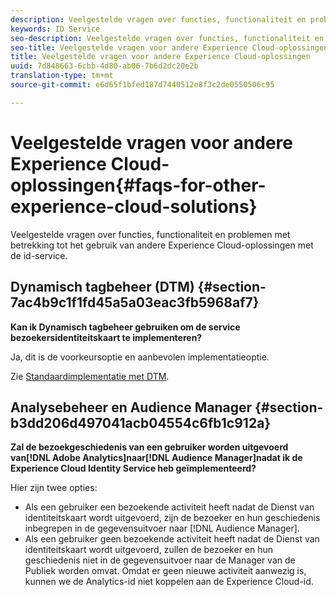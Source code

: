 ```yaml
---
description: Veelgestelde vragen over functies, functionaliteit en problemen met betrekking tot het gebruik van andere Experience Cloud-oplossingen met de id-service.
keywords: ID Service
seo-description: Veelgestelde vragen over functies, functionaliteit en problemen met betrekking tot het gebruik van andere Experience Cloud-oplossingen met de id-service.
seo-title: Veelgestelde vragen voor andere Experience Cloud-oplossingen
title: Veelgestelde vragen voor andere Experience Cloud-oplossingen
uuid: 7d848663-6cbb-4d80-ab06-7b6d2dc20e2b
translation-type: tm+mt
source-git-commit: e6d65f1bfed187d7440512e8f3c2de0550506c95

---
```



# Veelgestelde vragen voor andere Experience Cloud-oplossingen{#faqs-for-other-experience-cloud-solutions}

Veelgestelde vragen over functies, functionaliteit en problemen met betrekking tot het gebruik van andere Experience Cloud-oplossingen met de id-service.

## Dynamisch tagbeheer (DTM) {#section-7ac4b9c1f1fd45a5a03eac3fb5968af7}

**Kan ik Dynamisch tagbeheer gebruiken om de service bezoekersidentiteitskaart te implementeren?**

Ja, dit is de voorkeursoptie en aanbevolen implementatieoptie.

Zie [Standaardimplementatie met DTM](../implementation-guides/standard.md#concept-89cd0199a9634fc48644f2d61e3d2445).

## Analysebeheer en Audience Manager {#section-b3dd206d497041acb04554c6fb1c912a}

**Zal de bezoekgeschiedenis van een gebruiker worden uitgevoerd van[!DNL Adobe Analytics]naar[!DNL Audience Manager]nadat ik de Experience Cloud Identity Service heb geïmplementeerd?**

Hier zijn twee opties:

* Als een gebruiker een bezoekende activiteit heeft nadat de Dienst van identiteitskaart wordt uitgevoerd, zijn de bezoeker en hun geschiedenis inbegrepen in de gegevensuitvoer naar [!DNL Audience Manager].
* Als een gebruiker geen bezoekende activiteit heeft nadat de Dienst van identiteitskaart wordt uitgevoerd, zullen de bezoeker en hun geschiedenis niet in de gegevensuitvoer naar de Manager van de Publiek worden omvat. Omdat er geen nieuwe activiteit aanwezig is, kunnen we de Analytics-id niet koppelen aan de Experience Cloud-id.

